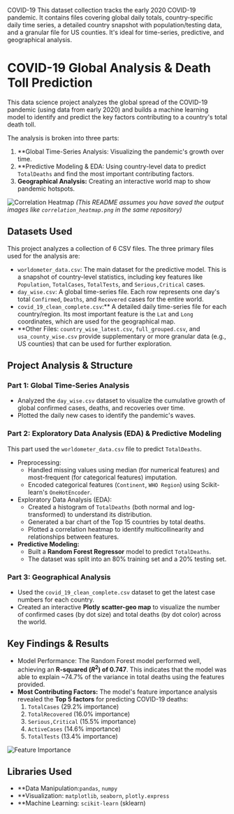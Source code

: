  COVID-19
This dataset collection tracks the early 2020 COVID-19 pandemic. It contains files covering global daily totals, country-specific daily time series, a detailed country snapshot with population/testing data, and a granular file for US counties. It's ideal for time-series, predictive, and geographical analysis.
# COVID-19 Global Analysis & Death Toll Prediction

This data science project analyzes the global spread of the COVID-19 pandemic (using data from early 2020) and builds a machine learning model to identify and predict the key factors contributing to a country's total death toll.

The analysis is broken into three parts:
1.  **Global Time-Series Analysis: Visualizing the pandemic's growth over time.
2.  **Predictive Modeling & EDA: Using country-level data to predict `TotalDeaths` and find the most important contributing factors.
3.  **Geographical Analysis:** Creating an interactive world map to show pandemic hotspots.

![Correlation Heatmap](correlation_heatmap.png)
*(This README assumes you have saved the output images like `correlation_heatmap.png` in the same repository)*

## Datasets Used

This project analyzes a collection of 6 CSV files. The three primary files used for the analysis are:

* `worldometer_data.csv`: The main dataset for the predictive model. This is a snapshot of country-level statistics, including key features like `Population`, `TotalCases`, `TotalTests`, and `Serious,Critical` cases.
* `day_wise.csv`: A global time-series file. Each row represents one day's total `Confirmed`, `Deaths`, and `Recovered` cases for the entire world.
* `covid_19_clean_complete.csv`:** A detailed daily time-series file for each country/region. Its most important feature is the `Lat` and `Long` coordinates, which are used for the geographical map.
* **Other Files: `country_wise_latest.csv`, `full_grouped.csv`, and `usa_county_wise.csv` provide supplementary or more granular data (e.g., US counties) that can be used for further exploration.

## Project Analysis & Structure

### Part 1: Global Time-Series Analysis
* Analyzed the `day_wise.csv` dataset to visualize the cumulative growth of global confirmed cases, deaths, and recoveries over time.
* Plotted the daily new cases to identify the pandemic's waves.

### Part 2: Exploratory Data Analysis (EDA) & Predictive Modeling
This part used the `worldometer_data.csv` file to predict `TotalDeaths`.

* Preprocessing:
    * Handled missing values using median (for numerical features) and most-frequent (for categorical features) imputation.
    * Encoded categorical features (`Continent`, `WHO Region`) using Scikit-learn's `OneHotEncoder`.
* Exploratory Data Analysis (EDA):
    * Created a histogram of `TotalDeaths` (both normal and log-transformed) to understand its distribution.
    * Generated a bar chart of the Top 15 countries by total deaths.
    * Plotted a correlation heatmap to identify multicollinearity and relationships between features.
* **Predictive Modeling:**
    * Built a **Random Forest Regressor** model to predict `TotalDeaths`.
    * The dataset was split into an 80% training set and a 20% testing set.

### Part 3: Geographical Analysis
* Used the `covid_19_clean_complete.csv` dataset to get the latest case numbers for each country.
* Created an interactive **Plotly scatter-geo map** to visualize the number of confirmed cases (by dot size) and total deaths (by dot color) across the world.

## Key Findings & Results

* Model Performance: The Random Forest model performed well, achieving an **R-squared ($R^2$) of 0.747**. This indicates that the model was able to explain ~74.7% of the variance in total deaths using the features provided.
* **Most Contributing Factors:** The model's feature importance analysis revealed the **Top 5 factors** for predicting COVID-19 deaths:
    1.  `TotalCases` (29.2% importance)
    2.  `TotalRecovered` (16.0% importance)
    3.  `Serious,Critical` (15.5% importance)
    4.  `ActiveCases` (14.6% importance)
    5.  `TotalTests` (13.4% importance)

![Feature Importance](feature_importance.png)


## Libraries Used

* **Data Manipulation:`pandas`, `numpy`
* **Visualization: `matplotlib`, `seaborn`, `plotly.express`
* **Machine Learning: `scikit-learn` (sklearn)
